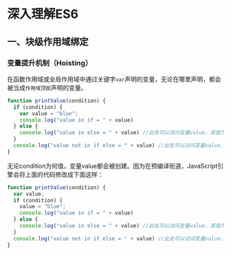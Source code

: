 # 深入理解ES6

## 一、块级作用域绑定

### 变量提升机制（Hoisting）

在函数作用域或全局作用域中通过关键字`var`声明的变量，无论在哪里声明，都会被当成`作用域顶部`声明的变量。

```js
function printValue(condition) {
  if (condition) {
    var value = "blue";
    console.log("value in if = " + value)
  } else {
    console.log("value in else = " + value) //此处可以访问变量value，其值为undefined
  }
  console.log("value not in if else = " + value) //此处可以访问变量value，其值为undefined
}
```

无论condition为何值，变量value都会被创建。因为在预编译街道，JavaScript引擎会将上面的代码修改成下面这样：

```js
function printValue(condition) {
  var value;
  if (condition) {
    value = "blue";
    console.log("value in if = " + value)
  } else {
    console.log("value in else = " + value) //此处可以访问变量value，其值为undefined
  }
  console.log("value not in if else = " + value) //此处可以访问变量value，其值为undefined
}
```

